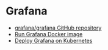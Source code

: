 # Grafana

* [grafana/grafana GitHub repository](https://github.com/grafana/grafana)
* [Run Grafana Docker image](https://grafana.com/docs/grafana/latest/installation/docker/)
* [Deploy Grafana on Kubernetes](https://grafana.com/docs/grafana/latest/installation/kubernetes/)


